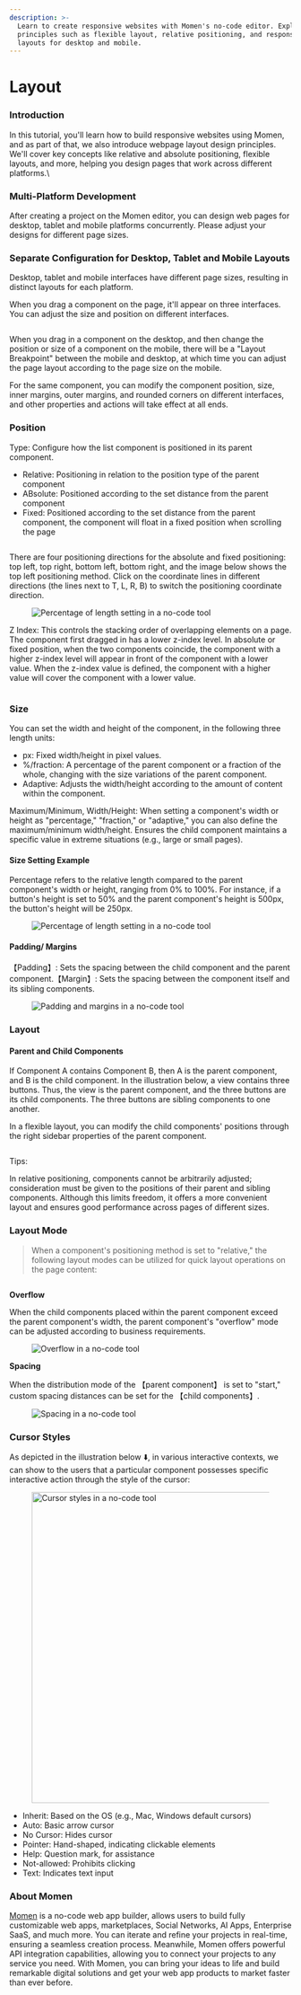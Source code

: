 ```yaml
---
description: >-
  Learn to create responsive websites with Momen's no-code editor. Explore
  principles such as flexible layout, relative positioning, and responsive
  layouts for desktop and mobile.
---
```


# Layout

### Introduction

In this tutorial, you'll learn how to build responsive websites using Momen, and as part of that, we also introduce webpage layout design principles. We'll cover key concepts like relative and absolute positioning, flexible layouts, and more, helping you design pages that work across different platforms.\\

### Multi-Platform Development

After creating a project on the Momen editor, you can design web pages for desktop, tablet and mobile platforms concurrently. Please adjust your designs for different page sizes.

### Separate Configuration for Desktop, Tablet and Mobile Layouts

Desktop, tablet and mobile interfaces have different page sizes, resulting in distinct layouts for each platform.

When you drag a component on the page, it'll appear on three interfaces. You can adjust the size and position on different interfaces.

<figure><img src="../.gitbook/assets/layout/layout-1.gif" alt=""><figcaption></figcaption></figure>

When you drag in a component on the desktop, and then change the position or size of a component on the mobile, there will be a "Layout Breakpoint" between the mobile and desktop, at which time you can adjust the page layout according to the page size on the mobile.

For the same component, you can modify the component position, size, inner margins, outer margins, and rounded corners on different interfaces, and other properties and actions will take effect at all ends.

### Position

Type: Configure how the list component is positioned in its parent component.

* Relative: Positioning in relation to the position type of the parent component
* ABsolute: Positioned according to the set distance from the parent component
* Fixed: Positioned according to the set distance from the parent component, the component will float in a fixed position when scrolling the page

<figure><img src="../.gitbook/assets/layout/layout-2.gif" alt=""><figcaption></figcaption></figure>

There are four positioning directions for the absolute and fixed positioning: top left, top right, bottom left, bottom right, and the image below shows the top left positioning method. Click on the coordinate lines in different directions (the lines next to T, L, R, B) to switch the positioning coordinate direction.

<figure><img src="../.gitbook/assets/4 (2).1.png" alt="Percentage of length setting in a no-code tool"><figcaption></figcaption></figure>

Z Index: This controls the stacking order of overlapping elements on a page. The component first dragged in has a lower z-index level. In absolute or fixed position, when the two components coincide, the component with a higher z-index level will appear in front of the component with a lower value. When the z-index value is defined, the component with a higher value will cover the component with a lower value.

<figure><img src="../.gitbook/assets/layout/layout-3.gif" alt=""><figcaption></figcaption></figure>

### Size

You can set the width and height of the component, in the following three length units:

* px: Fixed width/height in pixel values.
* %/fraction: A percentage of the parent component or a fraction of the whole, changing with the size variations of the parent component.
* Adaptive: Adjusts the width/height according to the amount of content within the component.

Maximum/Minimum, Width/Height: When setting a component's width or height as "percentage," "fraction," or "adaptive," you can also define the maximum/minimum width/height. Ensures the child component maintains a specific value in extreme situations (e.g., large or small pages).

#### Size Setting Example

Percentage refers to the relative length compared to the parent component's width or height, ranging from 0% to 100%. For instance, if a button's height is set to 50% and the parent component's height is 500px, the button's height will be 250px.

<figure><img src="../.gitbook/assets/5 (26).png" alt="Percentage of length setting in a no-code tool"><figcaption></figcaption></figure>

#### Padding/ Margins

【Padding】: Sets the spacing between the child component and the parent component.【Margin】: Sets the spacing between the component itself and its sibling components.

<figure><img src="../.gitbook/assets/7.1.png" alt="Padding and margins in a no-code tool"><figcaption></figcaption></figure>

### Layout

#### Parent and Child Components

If Component A contains Component B, then A is the parent component, and B is the child component. In the illustration below, a view contains three buttons. Thus, the view is the parent component, and the three buttons are its child components. The three buttons are sibling components to one another.

In a flexible layout, you can modify the child components' positions through the right sidebar properties of the parent component.

<figure><img src="../.gitbook/assets/layout/layout-4.jpeg" alt=""><figcaption></figcaption></figure>

Tips:

In relative positioning, components cannot be arbitrarily adjusted; consideration must be given to the positions of their parent and sibling components. Although this limits freedom, it offers a more convenient layout and ensures good performance across pages of different sizes.

### Layout Mode

> When a component's positioning method is set to "relative," the following layout modes can be utilized for quick layout operations on the page content:

<figure><img src="../.gitbook/assets/layout/layout-5.gif" alt=""><figcaption></figcaption></figure>

**Overflow**

When the child components placed within the parent component exceed the parent component's width, the parent component's "overflow" mode can be adjusted according to business requirements.

<figure><img src="../.gitbook/assets/11.1.png" alt="Overflow in a no-code tool"><figcaption></figcaption></figure>

**Spacing**

When the distribution mode of the 【parent component】 is set to "start," custom spacing distances can be set for the 【child components】.

<figure><img src="../.gitbook/assets/12.1.png" alt="Spacing in a no-code tool"><figcaption></figcaption></figure>

### Cursor Styles

As depicted in the illustration below ⬇️, in various interactive contexts, we can show to the users that a particular component possesses specific interactive action through the style of the cursor:

<figure><img src="../.gitbook/assets/13.JPEG" alt="Cursor styles in a no-code tool" width="554"><figcaption></figcaption></figure>

* Inherit: Based on the OS (e.g., Mac, Windows default cursors)
* Auto: Basic arrow cursor
* No Cursor: Hides cursor
* Pointer: Hand-shaped, indicating clickable elements
* Help: Question mark, for assistance
* Not-allowed: Prohibits clicking
* Text: Indicates text input



### About Momen

[Momen](https://momen.app/?channel=blog-about) is a no-code web app builder, allows users to build fully customizable web apps, marketplaces, Social Networks, AI Apps, Enterprise SaaS, and much more. You can iterate and refine your projects in real-time, ensuring a seamless creation process. Meanwhile, Momen offers powerful API integration capabilities, allowing you to connect your projects to any service you need. With Momen, you can bring your ideas to life and build remarkable digital solutions and get your web app products to market faster than ever before.
